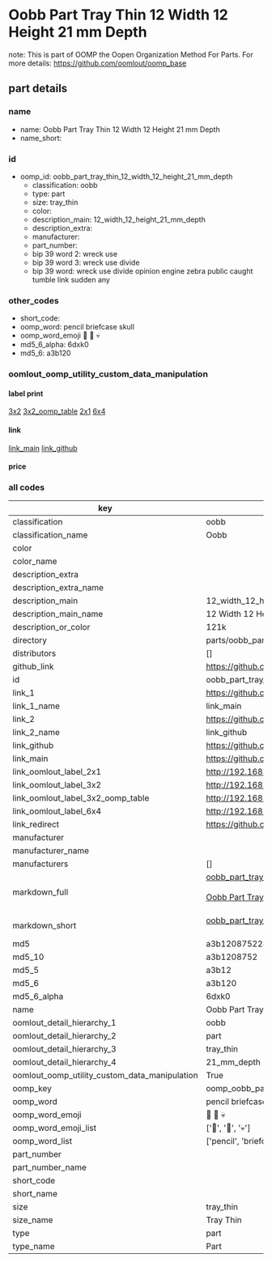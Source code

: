 # Oobb Part Tray Thin 12 Width 12 Height 21 mm Depth  

note: This is part of OOMP the Oopen Organization Method For Parts. For more details: https://github.com/oomlout/oomp_base

##  part details
  







### name
* name: Oobb Part Tray Thin 12 Width 12 Height 21 mm Depth
* name_short: 
### id
* oomp_id: oobb_part_tray_thin_12_width_12_height_21_mm_depth
  * classification: oobb
  * type: part
  * size: tray_thin
  * color: 
  * description_main: 12_width_12_height_21_mm_depth
  * description_extra: 
  * manufacturer: 
  * part_number: 
  * bip 39 word 2: wreck use
  * bip 39 word 3: wreck use divide
  * bip 39 word: wreck use divide opinion engine zebra public caught tumble link sudden any

### other_codes
* short_code: 
* oomp_word: pencil briefcase skull
* oomp_word_emoji :pencil: :briefcase: :skull:
* md5_6_alpha: 6dxk0
* md5_6: a3b120






### oomlout_oomp_utility_custom_data_manipulation
#### label print
[3x2](http://192.168.1.245:1112/?label=oomp%206dxk0)
[3x2_oomp_table](http://192.168.1.108:1112/?label=oomp%206dxk0)
[2x1](http://192.168.1.242:1112/?label=oomp%206dxk0)
[6x4](http://192.168.1.55:1112/?label=oomp%206dxk0)    

#### link

[link_main](https://github.com/oomlout/oomlout_oomp_version_1_messy/tree/main/parts/oobb_part_tray_thin_12_width_12_height_21_mm_depth) [link_github](https://github.com/oomlout/oomlout_oomp_version_1_messy/tree/main/parts/oobb_part_tray_thin_12_width_12_height_21_mm_depth)                             

#### price







### all codes 
| key | value |  
| --- | --- |  
| classification | oobb |  
| classification_name | Oobb |  
| color |  |  
| color_name |  |  
| description_extra |  |  
| description_extra_name |  |  
| description_main | 12_width_12_height_21_mm_depth |  
| description_main_name | 12 Width 12 Height 21 mm Depth |  
| description_or_color | 121k |  
| directory | parts/oobb_part_tray_thin_12_width_12_height_21_mm_depth |  
| distributors | [] |  
| github_link | https://github.com/oomlout/oomlout_oomp_part_src/tree/main/parts/oobb_part_tray_thin_12_width_12_height_21_mm_depth |  
| id | oobb_part_tray_thin_12_width_12_height_21_mm_depth |  
| link_1 | https://github.com/oomlout/oomlout_oomp_version_1_messy/tree/main/parts/oobb_part_tray_thin_12_width_12_height_21_mm_depth |  
| link_1_name | link_main |  
| link_2 | https://github.com/oomlout/oomlout_oomp_version_1_messy/tree/main/parts/oobb_part_tray_thin_12_width_12_height_21_mm_depth |  
| link_2_name | link_github |  
| link_github | https://github.com/oomlout/oomlout_oomp_version_1_messy/tree/main/parts/oobb_part_tray_thin_12_width_12_height_21_mm_depth |  
| link_main | https://github.com/oomlout/oomlout_oomp_version_1_messy/tree/main/parts/oobb_part_tray_thin_12_width_12_height_21_mm_depth |  
| link_oomlout_label_2x1 | http://192.168.1.242:1112/?label=oomp%206dxk0 |  
| link_oomlout_label_3x2 | http://192.168.1.245:1112/?label=oomp%206dxk0 |  
| link_oomlout_label_3x2_oomp_table | http://192.168.1.108:1112/?label=oomp%206dxk0 |  
| link_oomlout_label_6x4 | http://192.168.1.55:1112/?label=oomp%206dxk0 |  
| link_redirect | https://github.com/oomlout/oomlout_oomp_version_1_messy/tree/main/parts/oobb_part_tray_thin_12_width_12_height_21_mm_depth |  
| manufacturer |  |  
| manufacturer_name |  |  
| manufacturers | [] |  
| markdown_full | [oobb_part_tray_thin_12_width_12_height_21_mm_depth](none)<br>[](none)<br>[Oobb Part Tray Thin 12 Width 12 Height 21 Mm Depth](none)<br><br> |  
| markdown_short | [oobb_part_tray_thin_12_width_12_height_21_mm_depth](none)<br><br> |  
| md5 | a3b12087522475a3fe2539b67ffbeff1 |  
| md5_10 | a3b1208752 |  
| md5_5 | a3b12 |  
| md5_6 | a3b120 |  
| md5_6_alpha | 6dxk0 |  
| name | Oobb Part Tray Thin 12 Width 12 Height 21 mm Depth |  
| oomlout_detail_hierarchy_1 | oobb |  
| oomlout_detail_hierarchy_2 | part |  
| oomlout_detail_hierarchy_3 | tray_thin |  
| oomlout_detail_hierarchy_4 | 21_mm_depth |  
| oomlout_oomp_utility_custom_data_manipulation | True |  
| oomp_key | oomp_oobb_part_tray_thin_12_width_12_height_21_mm_depth |  
| oomp_word | pencil briefcase skull |  
| oomp_word_emoji | :pencil: :briefcase: :skull: |  
| oomp_word_emoji_list | [':pencil:', ':briefcase:', ':skull:'] |  
| oomp_word_list | ['pencil', 'briefcase', 'skull'] |  
| part_number |  |  
| part_number_name |  |  
| short_code |  |  
| short_name |  |  
| size | tray_thin |  
| size_name | Tray Thin |  
| type | part |  
| type_name | Part |  
